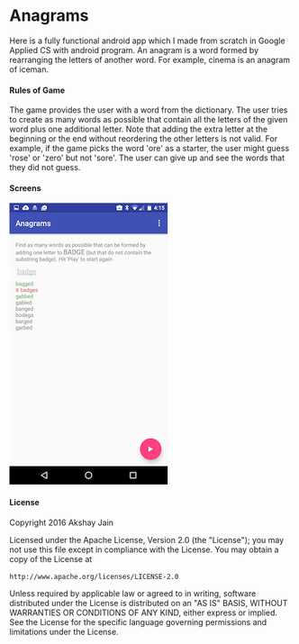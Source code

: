 # Anagrams

Here is a fully functional android app which I made from scratch in Google Applied CS with android program. 
An anagram is a word formed by rearranging the letters of another word. For example, cinema is an anagram of iceman.

#### Rules of Game

The game provides the user with a word from the dictionary.
The user tries to create as many words as possible that contain all the letters of the given word plus one additional letter.
Note that adding the extra letter at the beginning or the end without reordering the other letters is not valid. 
For example, if the game picks the word 'ore' as a starter, the user might guess 'rose' or 'zero' but not 'sore'.
The user can give up and see the words that they did not guess.

#### Screens

<img src="./anagrams.png"></img>

#### License

Copyright 2016 Akshay Jain

Licensed under the Apache License, Version 2.0 (the "License");
you may not use this file except in compliance with the License.
You may obtain a copy of the License at

    http://www.apache.org/licenses/LICENSE-2.0

Unless required by applicable law or agreed to in writing, software
distributed under the License is distributed on an "AS IS" BASIS,
WITHOUT WARRANTIES OR CONDITIONS OF ANY KIND, either express or implied.
See the License for the specific language governing permissions and
limitations under the License.
